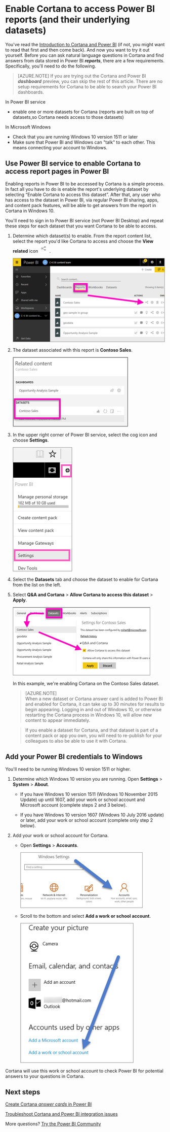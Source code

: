 ﻿<properties
   pageTitle="Activate Cortana for Power BI"
   description="Use Cortana with Power BI to get answers from your data. Activate Cortana for each Power BI dataset and then enable Cortana to access your datasets from Windows devices."
   services="powerbi"
   documentationCenter=""
   authors="mihart"  
   manager="erikre"
   editor=""/>

<tags
   ms.service="powerbi"
   ms.devlang="NA"
   ms.topic="article"
   ms.tgt_pltfrm="NA"
   ms.workload="powerbi"
   ms.date="08/29/2017"
   ms.author="mihart"/>


# Enable Cortana to access Power BI reports (and their underlying datasets)

You've read the [Introduction to Cortana and Power BI](powerbi-service-cortana-intro.md) (if not, you might want to read that first and then come back). And now you want to try it out yourself.  Before you can ask natural language questions in Cortana and find answers from data stored in Power BI ***reports***, there are a few requirements. Specifically, you'll need to do the following.

> [AZURE.NOTE]
> If you are trying out the Cortana and Power BI ***dashboard*** preview, you can skip the rest of this article. There are no setup requirements for Cortana to be able to search your Power BI dashboards.

In Power BI service
- enable one or more datasets for Cortana (reports are built on top of datasets,so Cortana needs access to those datasets)

In Microsoft Windows
- Check that you are running Windows 10 version 1511 or later
- Make sure that Power BI and Windows can "talk" to each other. This means connecting your account to Windows.

## Use Power BI service to enable Cortana to access report pages in Power BI

Enabling reports in Power BI to be accessed by Cortana is a simple process.  In fact all you have to do is enable the report's underlying dataset by selecting “Enable Cortana to access this dataset”. After that, any user who has access to the dataset in Power BI, via regular Power BI sharing, apps, and content pack features, will be able to get answers from the report in Cortana in Windows 10.

You'll need to sign in to Power BI service (not Power BI Desktop) and repeat these steps for each dataset that you want Cortana to be able to access.

1. Determine which dataset(s) to enable. From the report content list, select the report you'd like Cortana to access and choose the **View related** icon  ![](media/powerbi-service-cortana-enable/power-bi-cortana-view-related-icon.png) .

    ![View related content](media/powerbi-service-cortana-enable/power-bi-view-related.png)

2. The dataset associated with this report is **Contoso Sales**.

    ![Contoso Sales dataset](media/powerbi-service-cortana-enable/power-bi-identify-dataset.png)

2. In the upper right corner of Power BI service, select the cog icon and choose **Settings**.

    ![Choose Settings](media/powerbi-service-cortana-enable/power-bi-cortana-settings.png)

3. Select the **Datasets** tab and choose the dataset to enable for Cortana from the list on the left.

4.  Select **Q&A and Cortana** > **Allow Cortana to access this dataset** > **Apply**.

    ![Cortana access dataset](media/powerbi-service-cortana-enable/power-bi-cortana-enable-new.png)

    In this example, we're enabling Cortana on the Contoso Sales dataset.

     >[AZURE.NOTE]  
    >When a new dataset or Cortana answer card is added to Power BI and enabled for Cortana, it can take up to 30 minutes for results to begin appearing. Logging in and out of Windows 10, or otherwise restarting the Cortana process in Windows 10, will allow new content to appear immediately.

    >If you enable a dataset for Cortana, and that dataset is part of a content pack or app you own, you will need to re-publish for your colleagues to also be able to use it with Cortana.

##  Add your Power BI credentials to Windows

You'll need to be running Windows 10 version 1511 or higher.

1.  Determine which Windows 10 version you are running. Open **Settings** > **System** > **About**.

    - If you have Windows 10 version 1511 (Windows 10 November 2015 Update) up until 1607, add your work or school account and Microsoft account (complete steps 2 and 3 below).

    - If you have Windows 10 version 1607 (Windows 10 July 2016 update) or later, add your work or school account (complete only step 2 below).

2.  Add your work or school account for Cortana.

    - Open **Settings** > **Accounts**.

        ![Settings - Accounts](media/powerbi-service-cortana-enable/power-bi-windows-accounts.png)

    -   Scroll to the bottom and select **Add a work or school account**.

        ![Add work account](media/powerbi-service-cortana-enable/power-bi-add-work-account2.png)


Cortana will use this work or school account to check Power BI for potential answers to your questions in Cortana.


## Next steps

[Create Cortana *answer cards* in Power BI](powerbi-service-cortana-desktop-entity-cards.md)

[Troubleshoot Cortana and Power BI integration issues](powerbi-service-cortana-troubleshoot.md)

More questions? [Try the Power BI Community](http://community.powerbi.com/)

